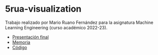# 5rua-visualization

Trabajo realizado por Mario Ruano Fernández para la asignatura Machine Learning Engineering (curso académico 2022-23).

- [Presentación final](./assets/%5B5.%20RUA%5D_3.pdf)
- [Memoria](./assets/%5B5.%20RUA%5D_memoria.pdf)
- [Código](./src/visualization.ipynb)
